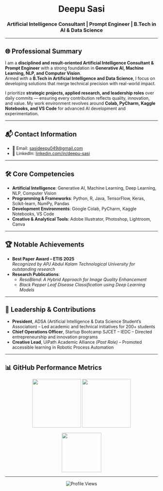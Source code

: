 <h1 align="center">Deepu Sasi</h1>
<h3 align="center">Artificial Intelligence Consultant | Prompt Engineer | B.Tech in AI & Data Science</h3>

---

## 🌐 Professional Summary  
I am a **disciplined and result-oriented Artificial Intelligence Consultant & Prompt Engineer** with a strong foundation in **Generative AI, Machine Learning, NLP, and Computer Vision**.  
Armed with a **B.Tech in Artificial Intelligence and Data Science**, I focus on developing solutions that merge technical precision with real-world impact.  

I prioritize **strategic projects, applied research, and leadership roles** over daily commits — ensuring every contribution reflects quality, innovation, and value. My work environment revolves around **Colab, PyCharm, Kaggle Notebooks, and VS Code** for advanced AI development and experimentation.  

---

## 📬 Contact Information  
- 📧 Email: [sasideepu049@gmail.com](mailto:sasideepu049@gmail.com)  
- 🔗 LinkedIn: [linkedin.com/in/deepu-sasi](https://linkedin.com/in/deepu-sasi)  

---

## 🛠 Core Competencies  

- **Artificial Intelligence**: Generative AI, Machine Learning, Deep Learning, NLP, Computer Vision  
- **Programming & Frameworks**: Python, R, Java, TensorFlow, Keras, Scikit-learn, NumPy, Pandas  
- **Development Environments**: Google Colab, PyCharm, Kaggle Notebooks, VS Code  
- **Creative & Analytical Tools**: Adobe Illustrator, Photoshop, Lightroom, Canva  

---

## 🏆 Notable Achievements  
- **Best Paper Award – ETIS 2025**  
  *Recognized by APJ Abdul Kalam Technological University for outstanding research*  
- **Research Publications**:  
  - *ResoBlend: A Hybrid Approach for Image Quality Enhancement*  
  - *Black Pepper Leaf Disease Classification using Deep Learning Models*  

---

## 👔 Leadership & Contributions  
- **President**, ADSA (Artificial Intelligence & Data Science Student’s Association) – Led academic and technical initiatives for 200+ students  
- **Chief Operations Officer**, Startup Bootcamp SJCET – IEDC – Directed entrepreneurship and innovation programs  
- **Creative Lead**, UiPath Academic Alliance *(Past Role)* – Promoted accessible learning in Robotic Process Automation  

---

## 📊 GitHub Performance Metrics  
<p align="center">
  <img src="https://github-readme-stats.vercel.app/api?username=Deepu-Sasi&show_icons=true&theme=graywhite&hide_border=true" height="160" />
  <img src="https://github-readme-streak-stats.herokuapp.com?user=Deepu-Sasi&theme=graywhite&hide_border=true" height="160" />
</p>
<p align="center">
  <img src="https://github-readme-stats.vercel.app/api/top-langs/?username=Deepu-Sasi&layout=compact&theme=graywhite&hide_border=true" height="130" />
</p>

---

<p align="center">
  <img src="https://visitcount.itsvg.in/api?id=Deepu-Sasi&label=Profile%20Views&color=2&icon=0&pretty=true" alt="Profile Views"/>
</p>
